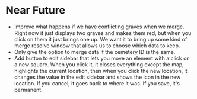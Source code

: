 # Near Future

- Improve what happens if we have conflicting graves when we merge. Right now it just displays two graves and makes them red, but when you click on them it just brings one up. We want it to bring up some kind of merge resolve window that allows us to choose which data to keep.
- Only give the option to merge data if the cemetery ID is the same.
- Add button to edit sidebar that lets you move an element with a click on a new square. When you click it, it closes everything except the map, highlights the current location, then when you click the new location, it changes the value in the edit sidebar and shows the icon in the new location. If you cancel, it goes back to where it was. If you save, it's permanent.
